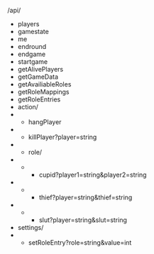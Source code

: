 /api/
- players
- gamestate
- me
- endround
- endgame
- startgame
- getAlivePlayers
- getGameData
- getAvailiableRoles
- getRoleMappings
- getRoleEntries
- action/
- - hangPlayer
- - killPlayer?player=string
- - role/
- - - cupid?player1=string&player2=string
- - - thief?player=string&thief=string
- - - slut?player=string&slut=string
- settings/
- - setRoleEntry?role=string&value=int